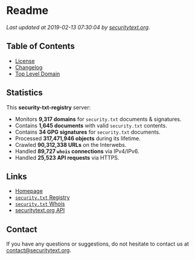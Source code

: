 # Readme

_Last updated at 2019-02-13 07:30:04 by [securitytext.org](https://securitytext.org)._

## Table of Contents

* [License](LICENSE.md)
* [Changelog](CHANGELOG.md)
* [Top Level Domain](TLD.md)

## Statistics

This **security-txt-registry** server:

* Monitors **9,317 domains** for `security.txt` documents & signatures.
* Contains **1,645 documents** with valid `security.txt` contents.
* Contains **34 GPG signatures** for `security.txt` documents.
* Processed **317,471,946 objects** during its lifetime.
* Crawled **90,312,338 URLs** on the Interwebs.
* Handled **89,727 `whois` connections** via IPv4/IPv6.
* Handled **25,523 API requests** via HTTPS.

## Links

* [Homepage](https://securitytext.org)
* [`security.txt` Registry](https://registry.securitytext.org)
* [`security.txt` Whois](https://whois.securitytext.org)
* [securitytext.org API](https://api.securitytext.org)

## Contact

If you have any questions or suggestions, do not hesitate to contact us at contact@securitytext.org.
